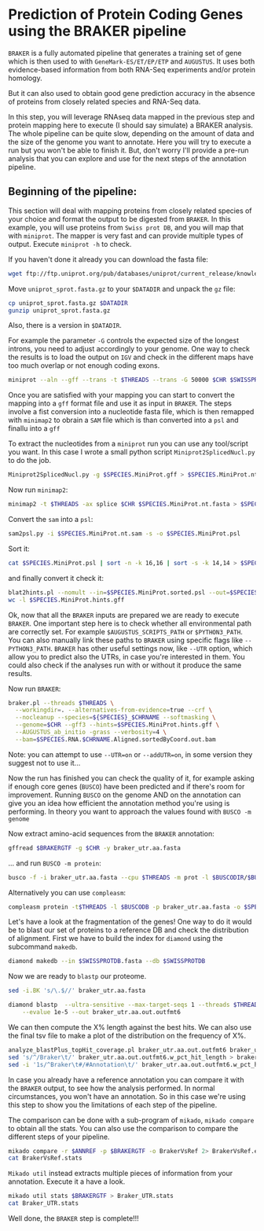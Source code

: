 # Prediction of Protein Coding Genes using the BRAKER pipeline
`BRAKER` is a fully automated pipeline that generates a training set of gene which is then used to with `GeneMark-ES/ET/EP/ETP` and `AUGUSTUS`. It uses both evidence-based information from both RNA-Seq experiments and/or protein homology.

But it can also used to obtain good gene prediction accuracy in the absence of proteins from closely related species and RNA-Seq data.

In this step, you will leverage RNAseq data mapped in the previous step and protein mapping here to execute (I should say simulate) a BRAKER analysis. The whole pipeline can be quite slow, depending on the amount of data and the size of the genome you want to annotate. Here you will try to execute a run but you won't be able to finish it.
But, don't worry I'll provide a pre-run analysis that you can explore and use for the next steps of the annotation pipeline.

## Beginning of the pipeline:
This section will deal with mapping proteins from closely related species of your choice and format the output to be digested from `BRAKER`.
In this example, you will use proteins from `Swiss prot DB`, and you will map that with `miniprot`.
The mapper is very fast and can provide multiple types of output. Execute `miniprot -h` to check.

If you haven't done it already you can download the fasta file:
```bash
wget ftp://ftp.uniprot.org/pub/databases/uniprot/current_release/knowledgebase/complete/uniprot_sprot.fasta.gz
```

Move `uniprot_sprot.fasta.gz` to your `$DATADIR` and unpack the `gz` file:
```bash
cp uniprot_sprot.fasta.gz $DATADIR
gunzip uniprot_sprot.fasta.gz
```
Also, there is a version in `$DATADIR`.


For example the parameter `-G` controls the expected size of the longest introns, you need to adjust accordingly to your genome. One way to check the results is to load the output on `IGV` and check in the different maps have too much overlap or not enough coding exons.
```bash
miniprot --aln --gff --trans -t $THREADS --trans -G 50000 $CHR $SWISSPROTDB.fasta > $SPECIES.MiniProt.gff
```

Once you are satisfied with your mapping you can start to convert the mapping into a `gff` format file and use it as input in `BRAKER`.
The steps involve a fist conversion into a nucleotide fasta file, which is then remapped with `minimap2` to obrain a `SAM` file which is than converted into a `psl` and finallu into a `gff`

To extract the nucleotides from a `miniprot` run you can use any tool/script you want. In this case I wrote a small python script `Miniprot2SplicedNucl.py` to do the job.
```bash
Miniprot2SplicedNucl.py -g $SPECIES.MiniProt.gff > $SPECIES.MiniProt.nt.fasta
```

Now run `minimap2`:
```bash
minimap2 -t $THREADS -ax splice $CHR $SPECIES.MiniProt.nt.fasta > $SPECIES.MiniProt.nt.sam
```

Convert the `sam` into a `psl`:
```bash
sam2psl.py -i $SPECIES.MiniProt.nt.sam -s -o $SPECIES.MiniProt.psl
```

Sort it:
```bash
cat $SPECIES.MiniProt.psl | sort -n -k 16,16 | sort -s -k 14,14 > $SPECIES.MiniProt.sorted.psl
```

and finally convert it check it:
```bash
blat2hints.pl --nomult --in=$SPECIES.MiniProt.sorted.psl --out=$SPECIES.MiniProt.hints.gff
wc -l $SPECIES.MiniProt.hints.gff
```


Ok, now that all the `BRAKER` inputs are prepared we are ready to execute `BRAKER`. One important step here is to check whether all environmental path are correctly set. For example `$AUGUSTUS_SCRIPTS_PATH` or `$PYTHON3_PATH`.
You can also manually link these paths to `BRAKER` using specific flags like `--PYTHON3_PATH`.
`BRAKER` has other useful settings now, like `--UTR` option, which allow you to predict also the UTRs, in case you're interested in them. You could also check if the analyses run with or without it produce the same results.

Now run `BRAKER`:
```bash
braker.pl --threads $THREADS \
  --workingdir=. --alternatives-from-evidence=true --crf \
  --nocleanup --species=${SPECIES}_$CHRNAME --softmasking \
  --genome=$CHR --gff3 --hints=$SPECIES.MiniProt.hints.gff \
  --AUGUSTUS_ab_initio -grass --verbosity=4 \
  --bam=$SPECIES.RNA.$CHRNAME.Aligned.sortedByCoord.out.bam 
```

Note: you can attempt to use `--UTR=on` or `--addUTR=on`, in some version they suggest not to use it... 

Now the run has finished you can check the quality of it, for example asking if enough core genes (`BUSCO`) have been predicted and if there's room for improvement.
Running `BUSCO` on the genome AND on the annotation can give you an idea how efficient the annotation method you're using is performing. In theory you want to approach the values found with `BUSCO -m genome`

Now extract amino-acid sequences from the `BRAKER` annotation:
```bash
gffread $BRAKERGTF -g $CHR -y braker_utr.aa.fasta
```

... and run `BUSCO -m protein`:
```bash
busco -f -i braker_utr.aa.fasta --cpu $THREADS -m prot -l $BUSCODIR/$BUSCODB --out run_braker_utr.aa.$BUSCODB 
```

Alternatively you can use `compleasm`:
```bash
compleasm protein -t$THREADS -l $BUSCODB -p braker_utr.aa.fasta -o $SPECIES.BrakerAA.Busco.$BUSCODB
```

Let's have a look at the fragmentation of the genes! One way to do it would be to blast our set of proteins to a reference DB and check the distribution of alignment.
First we have to build the index for `diamond` using the subcommand `makedb`.
```bash
diamond makedb --in $SWISSPROTDB.fasta --db $SWISSPROTDB
```

Now we are ready to `blastp` our proteome.
```bash
sed -i.BK 's/\.$//' braker_utr.aa.fasta

diamond blastp  --ultra-sensitive --max-target-seqs 1 --threads $THREADS --query braker_utr.aa.fasta --outfmt 6 --db ${SWISSPROTDB} \
	--evalue 1e-5 --out braker_utr.aa.out.outfmt6
```

We can then compute the X% length against the best hits. We can also use the final tsv file to make a plot of the distribution on the frequency of X%.
```bash
analyze_blastPlus_topHit_coverage.pl braker_utr.aa.out.outfmt6 braker_utr.aa.fasta ${SWISSPROTDB}.fasta
sed 's/^/Braker\t/' braker_utr.aa.out.outfmt6.w_pct_hit_length > braker_utr.aa.out.outfmt6.w_pct_hit_length.tsv
sed -i '1s/^Braker\t#/#Annotation\t/' braker_utr.aa.out.outfmt6.w_pct_hit_length.tsv
```

In case you already have a reference annotation you can compare it with the `BRAKER` output, to see how the analysis performed.
In normal circumstances, you won't have an annotation. So in this case we're using this step to show you the limitations of each step of the pipeline.

The comparison can be done with a sub-program of `mikado`, `mikado compare` to obtain all the stats. You can also use the comparison to compare the different steps of your pipeline.
```bash
mikado compare -r $ANNREF -p $BRAKERGTF -o BrakerVsRef 2> BrakerVsRef.errors.log
cat BrakerVsRef.stats
```

`Mikado util` instead extracts multiple pieces of information from your annotation. Execute it a have a look.
```bash
mikado util stats $BRAKERGTF > Braker_UTR.stats
cat Braker_UTR.stats
```

Well done, the `BRAKER` step is complete!!!

